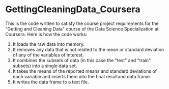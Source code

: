 # GettingCleaningData_Coursera
This is the code written to satisfy the course project requirements for the "Getting and Cleaning Data" course of the Data Science Specialization at Coursera.
Here is how the code works:

1. It loads the raw data into memory.
2. It removes any data that is not related to the mean or standard deviation of any of the variables of interest.
3. It combines the subsets of data (in this case the "test" and "train" subsets) into a single data set.
4. It takes the means of the reported means and standard deviations of each variable and inserts them into the final resultand data frame.
5. It writes the data frame to a text file.
